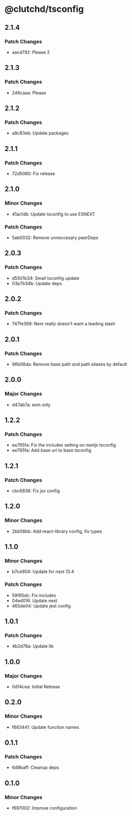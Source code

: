 # @clutchd/tsconfig

## 2.1.4

### Patch Changes

- aacd792: Please 2

## 2.1.3

### Patch Changes

- 246caaa: Please

## 2.1.2

### Patch Changes

- a8c83eb: Update packages

## 2.1.1

### Patch Changes

- 72d5060: Fix release

## 2.1.0

### Minor Changes

- 41acfdb: Update tsconfig to use ESNEXT

### Patch Changes

- 5ab0032: Remove unneccesary peerDeps

## 2.0.3

### Patch Changes

- d5501b34: Small tsconfig update
- 03e7b34b: Update deps

## 2.0.2

### Patch Changes

- 747fe368: Next really doesn't want a leading slash

## 2.0.1

### Patch Changes

- 96b08da: Remove base path and path aliases by default

## 2.0.0

### Major Changes

- d47ab7a: esm only

## 1.2.2

### Patch Changes

- ee765fa: Fix the includes setting on nextjs tsconfig
- ee765fa: Add base url to base tsconfig

## 1.2.1

### Patch Changes

- cbc6836: Fix jsx config

## 1.2.0

### Minor Changes

- 2bb56bb: Add react-library config, fix types

## 1.1.0

### Minor Changes

- b7ce904: Update for next 13.4

### Patch Changes

- 59f85dc: Fix includes
- 04ed016: Update next
- 465de04: Update jest config

## 1.0.1

### Patch Changes

- 4b2d78a: Update lib

## 1.0.0

### Major Changes

- 0d14cea: Initial Release

## 0.2.0

### Minor Changes

- f683441: Update function names

## 0.1.1

### Patch Changes

- 6d9baff: Cleanup deps

## 0.1.0

### Minor Changes

- f697002: Improve configuration
